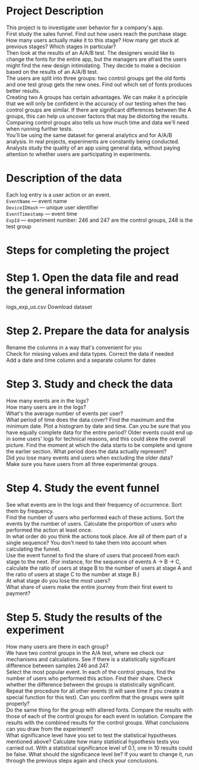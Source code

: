 # Project Description  
This project is to investigate user behavior for a company's app.   
First study the sales funnel. Find out how users reach the purchase stage. How many users actually make it to this stage? How many get stuck at previous stages? Which stages in particular?   
Then look at the results of an A/A/B test. The designers would like to change the fonts for the entire app, but the managers are afraid the users might find the new design intimidating. They decide to make a decision based on the results of an A/A/B test.   
The users are split into three groups: two control groups get the old fonts and one test group gets the new ones. Find out which set of fonts produces better results.   
Creating two A groups has certain advantages. We can make it a principle that we will only be confident in the accuracy of our testing when the two control groups are similar. If there are significant differences between the A groups, this can help us uncover factors that may be distorting the results. Comparing control groups also tells us how much time and data we'll need when running further tests.   
You'll be using the same dataset for general analytics and for A/A/B analysis. In real projects, experiments are constantly being conducted. Analysts study the quality of an app using general data, without paying attention to whether users are participating in experiments.   

# Description of the data  
Each log entry is a user action or an event.  
`EventName` — event name  
`DeviceIDHash` — unique user identifier  
`EventTimestamp` — event time   
`ExpId` — experiment number: 246 and 247 are the control groups, 248 is the test group   
# Steps for completing the project  
# Step 1. Open the data file and read the general information  
logs_exp_us.csv Download dataset  
# Step 2. Prepare the data for analysis  
Rename the columns in a way that's convenient for you   
Check for missing values and data types. Correct the data if needed   
Add a date and time column and a separate column for dates   
# Step 3. Study and check the data  
How many events are in the logs?  
How many users are in the logs?   
What's the average number of events per user?  
What period of time does the data cover? Find the maximum and the minimum date. Plot a histogram by date and time. Can you be sure that you have equally complete data for the entire period? Older events could end up in some users' logs for technical reasons, and this could skew the overall picture. Find the moment at which the data starts to be complete and ignore the earlier section. What period does the data actually represent?  
Did you lose many events and users when excluding the older data?   
Make sure you have users from all three experimental groups.  
# Step 4. Study the event funnel   
See what events are in the logs and their frequency of occurrence. Sort them by frequency.  
Find the number of users who performed each of these actions. Sort the events by the number of users. Calculate the proportion of users who performed the action at least once.  
In what order do you think the actions took place. Are all of them part of a single sequence? You don't need to take them into account when calculating the funnel.  
Use the event funnel to find the share of users that proceed from each stage to the next. (For instance, for the sequence of events A → B → C, calculate the ratio of users at stage B to the number of users at stage A and the ratio of users at stage C to the number at stage B.)   
At what stage do you lose the most users?  
What share of users make the entire journey from their first event to payment?   
# Step 5. Study the results of the experiment  
How many users are there in each group?  
We have two control groups in the A/A test, where we check our mechanisms and calculations. See if there is a statistically significant difference between samples 246 and 247.  
Select the most popular event. In each of the control groups, find the number of users who performed this action. Find their share. Check whether the difference between the groups is statistically significant. Repeat the procedure for all other events (it will save time if you create a special function for this test). Can you confirm that the groups were split properly?   
Do the same thing for the group with altered fonts. Compare the results with those of each of the control groups for each event in isolation. Compare the results with the combined results for the control groups. What conclusions can you draw from the experiment?   
What significance level have you set to test the statistical hypotheses mentioned above? Calculate how many statistical hypothesis tests you carried out. With a statistical significance level of 0.1, one in 10 results could be false. What should the significance level be? If you want to change it, run through the previous steps again and check your conclusions.
